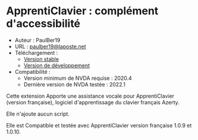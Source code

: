 # ApprentiClavier : complément d'accessibilité #

* Auteur : PaulBer19
* URL : paulber19@laposte.net
* Téléchargement :
	* [Version stable][1]
	* [Version de développement][2]
* Compatibilité :
	* Version minimum de NVDA requise : 2020.4
	* Dernière version  de NVDA testée : 2022.1

Cette extension Apporte une assistance vocale pour ApprentiClavier (version française), logiciel d'apprentissage du clavier français Azerty.  

Elle n'ajoute aucun script.

Elle est Compatible et testée avec ApprentiClavier version  française 1.0.9   et 1.0.10.


[1]: https://github.com/paulber007/AllMyNVDAAddons/raw/master/apprentiClavierAccessEnhancement/apprentiClavierAccessEnhancement-1.7.nvda-addon
[2]: https://github.com/paulber007/AllMyNVDAAddons/tree/master/apprentiClavierAccessEnhancement/dev
